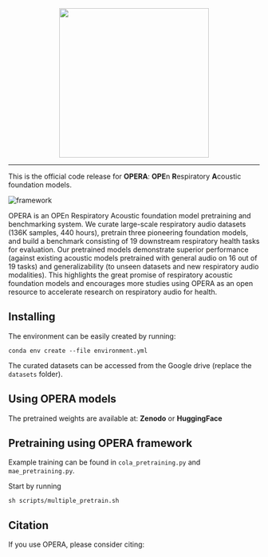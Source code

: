 <div align="center">
  <a href="https://github.com/evelyn0414/OPERA"> <img width="300px" height="300px" src="https://github.com/evelyn0414/OPERA/assets/61721952/6d17e3e7-5b3f-4e0b-991a-1cc02c5434dc"></a>
</div>


-----------------------------------------


This is the official code release for **OPERA**: **OPE**n **R**espiratory **A**coustic foundation models.

![framework](https://github.com/evelyn0414/OPERA/assets/61721952/30c6ed72-1720-4c2e-9351-79d48f03d3a4)




OPERA is an OPEn Respiratory Acoustic foundation model pretraining and benchmarking system. We curate large-scale respiratory audio datasets (136K samples, 440 hours), pretrain three pioneering foundation models, and build a benchmark consisting of 19 downstream respiratory health tasks for evaluation. Our pretrained models demonstrate superior performance (against existing acoustic models pretrained with general audio on 16 out of 19 tasks) and generalizability (to unseen datasets and new respiratory audio modalities). This highlights the great promise of respiratory acoustic foundation models and encourages more studies using OPERA as an open resource to accelerate research on respiratory audio for health.

## Installing

The environment can be easily created by running:
```
conda env create --file environment.yml
```

The curated datasets can be accessed from the Google drive (replace the `datasets` folder). 


## Using OPERA models

The pretrained weights are available at:
__Zenodo__ or __HuggingFace__

## Pretraining using OPERA framework

Example training can be found in  `cola_pretraining.py` and `mae_pretraining.py`.

Start by running 

```
sh scripts/multiple_pretrain.sh
```

## Citation

If you use OPERA, please consider citing:

```
```
